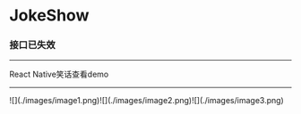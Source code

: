 # JokeShow
<h3>接口已失效</h3>
<hr/>
React Native笑话查看demo
<hr/>
![](./images/image1.png)![](./images/image2.png)![](./images/image3.png)

